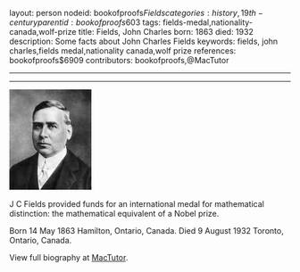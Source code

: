 layout: person
nodeid: bookofproofs$Fields
categories: history,19th-century
parentid: bookofproofs$603
tags: fields-medal,nationality-canada,wolf-prize
title: Fields, John Charles
born: 1863
died: 1932
description: Some facts about John Charles Fields
keywords: fields, john charles,fields medal,nationality canada,wolf prize
references: bookofproofs$6909
contributors: bookofproofs,@MacTutor

---


---

![Fields.jpg](https://github.com/bookofproofs/bookofproofs.github.io/blob/main/_sources/_assets/images/portraits/Fields.jpg?raw=true)

J C Fields provided funds for an international medal for mathematical distinction: the mathematical equivalent of a Nobel prize.

Born 14 May 1863 Hamilton, Ontario, Canada. Died 9 August 1932 Toronto, Ontario, Canada.


View full biography at [MacTutor](https://mathshistory.st-andrews.ac.uk/Biographies/Fields/).